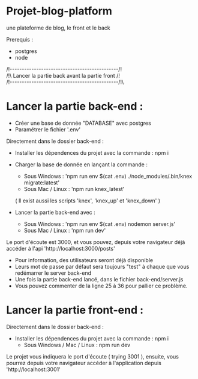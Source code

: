# Projet-blog-platform

une plateforme de blog, le front et le back

Prerequis :

- postgres
- node

/!\---------------------------------------------/!\
/!\ Lancer la partie back avant la partie front /!\
/!\---------------------------------------------/!\

# Lancer la partie back-end :

- Créer une base de donnée "DATABASE" avec postgres
- Paramétrer le fichier '.env'

Directement dans le dossier back-end :

- Installer les dépendences du projet avec la commande :
  npm i

- Charger la base de donnée en lançant la commande :

  - Sous Windows : 'npm run env $(cat .env) ./node_modules/.bin/knex migrate:latest'
  - Sous Mac / Linux : 'npm run knex_latest'

  ( Il exist aussi les scripts 'knex', 'knex_up' et 'knex_down' )

- Lancer la partie back-end avec :

  - Sous Windows : 'npm run env $(cat .env) nodemon server.js'
  - Sous Mac / Linux : 'npm run dev'

Le port d'écoute est 3000, et vous pouvez, depuis votre navigateur déjà accéder à l'api 'http://localhost:3000/posts'

- Pour information, des utilisateurs seront déjà disponible
- Leurs mot de passe par défaut sera toujours "test" à chaque que vous redémarrer le server back-end
- Une fois la partie back-end lancé, dans le fichier back-end/server.js
- Vous pouvez commenter de la ligne 25 à 36 pour pallier ce problème.

# Lancer la partie front-end :

Directement dans le dossier back-end :

- Installer les dépendences du projet avec la commande :
  npm i
  - Sous Windows / Mac / Linux : npm run dev

Le projet vous indiquera le port d'écoute ( trying 3001 ), ensuite, vous pourrez depuis votre navigateur accéder à l'application depuis 'http://localhost:3001'
